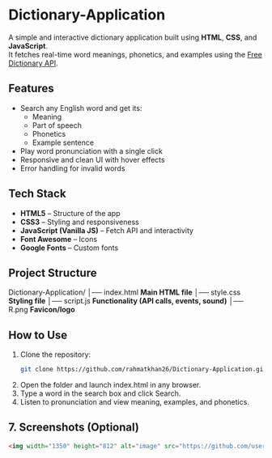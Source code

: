 # Dictionary-Application
A simple and interactive dictionary application built using **HTML**, **CSS**, and **JavaScript**.  
It fetches real-time word meanings, phonetics, and examples using the [Free Dictionary API](https://dictionaryapi.dev/).

##  Features
- Search any English word and get its:
  - Meaning  
  - Part of speech  
  - Phonetics  
  - Example sentence  
- Play word pronunciation with a single click  
- Responsive and clean UI with hover effects  
- Error handling for invalid words  

##  Tech Stack
- **HTML5** – Structure of the app  
- **CSS3** – Styling and responsiveness  
- **JavaScript (Vanilla JS)** – Fetch API and interactivity  
- **Font Awesome** – Icons  
- **Google Fonts** – Custom fonts  

##  Project Structure
Dictionary-Application/
│── index.html       **Main HTML file** 
│── style.css        **Styling file**
│── script.js        **Functionality (API calls, events, sound)**
│── R.png            **Favicon/logo**

##  How to Use
1. Clone the repository:
   ```bash
   git clone https://github.com/rahmatkhan26/Dictionary-Application.git
3. Open the folder and launch index.html in any browser.
4. Type a word in the search box and click Search.
5. Listen to pronunciation and view meaning, examples, and phonetics.

## 7. Screenshots (Optional)
  ```markdown
 <img width="1350" height="812" alt="image" src="https://github.com/user-attachments/assets/988e837f-b1ab-45aa-ad65-4012c9d101ab" />


